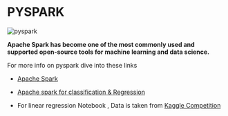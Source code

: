 # PYSPARK

![pyspark](https://user-images.githubusercontent.com/45025357/52965852-cb146580-33cb-11e9-91ba-af4f54fad2e3.png)

**Apache Spark has become one of the most commonly used and supported open-source tools for machine learning and data science.**

For more info on pyspark dive into these links 
  * [Apache Spark](https://spark.apache.org)
  * [Apache spark for classification & Regression](https://spark.apache.org/docs/2.2.0/ml-classification-regression.html#linear-regression)
  
* For linear regression Notebook , Data is taken from [Kaggle Competition](https://www.kaggle.com/c/boston-housing/data) 
    
  
 
